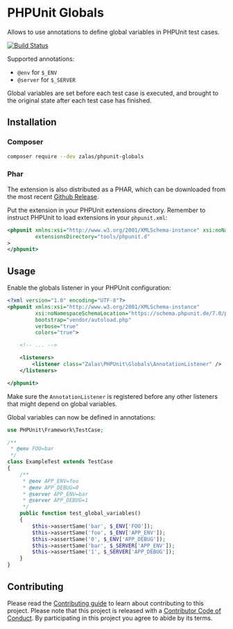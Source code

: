 # PHPUnit Globals

Allows to use annotations to define global variables in PHPUnit test cases.

[![Build Status](https://travis-ci.org/jakzal/phpunit-globals.svg?branch=master)](https://travis-ci.org/jakzal/phpunit-globals)

Supported annotations:

 * `@env` for `$_ENV`
 * `@server` for `$_SERVER` 

Global variables are set before each test case is executed,
and brought to the original state after each test case has finished.

## Installation

### Composer

```bash
composer require --dev zalas/phpunit-globals
```

### Phar

The extension is also distributed as a PHAR, which can be downloaded from the most recent
[Github Release](https://github.com/jakzal/phpunit-globals/releases).

Put the extension in your PHPUnit extensions directory.
Remember to instruct PHPUnit to load extensions in your `phpunit.xml`:

```xml
<phpunit xmlns:xsi="http://www.w3.org/2001/XMLSchema-instance" xsi:noNamespaceSchemaLocation="https://schema.phpunit.de/7.0/phpunit.xsd"
         extensionsDirectory="tools/phpunit.d"
>
</phpunit>
```

## Usage

Enable the globals listener in your PHPUnit configuration:

```xml
<?xml version="1.0" encoding="UTF-8"?>
<phpunit xmlns:xsi="http://www.w3.org/2001/XMLSchema-instance"
         xsi:noNamespaceSchemaLocation="https://schema.phpunit.de/7.0/phpunit.xsd"
         bootstrap="vendor/autoload.php"
         verbose="true"
         colors="true">

    <!-- ... -->

    <listeners>
        <listener class="Zalas\PHPUnit\Globals\AnnotationListener" />
    </listeners>

</phpunit>
```

Make sure the `AnnotationListener` is registered before any other listeners that might depend on global variables.

Global variables can now be defined in annotations:

```php
use PHPUnit\Framework\TestCase;

/**
 * @env FOO=bar
 */
class ExampleTest extends TestCase
{
    /**
     * @env APP_ENV=foo
     * @env APP_DEBUG=0
     * @server APP_ENV=bar
     * @server APP_DEBUG=1
     */
    public function test_global_variables()
    {
        $this->assertSame('bar', $_ENV['FOO']);
        $this->assertSame('foo', $_ENV['APP_ENV']);
        $this->assertSame('0', $_ENV['APP_DEBUG']);
        $this->assertSame('bar', $_SERVER['APP_ENV']);
        $this->assertSame('1', $_SERVER['APP_DEBUG']);
    }
}
```

## Contributing

Please read the [Contributing guide](CONTRIBUTING.md) to learn about contributing to this project.
Please note that this project is released with a [Contributor Code of Conduct](CODE_OF_CONDUCT.md).
By participating in this project you agree to abide by its terms.
